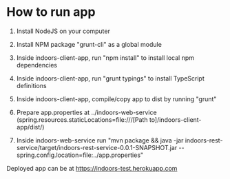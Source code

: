# How to run app #

1. Install NodeJS on your computer
2. Install NPM package "grunt-cli" as a global module
3. Inside indoors-client-app, run "npm install" to install local npm dependencies
4. Inside indoors-client-app, run "grunt typings" to install TypeScript definitions
5. Inside indoors-client-app, compile/copy app to dist by running "grunt"

6. Prepare app.properties at ../indoors-web-service (spring.resources.staticLocations=file:///[Path to]/indoors-client-app/dist/)
7. Inside indoors-web-service run "mvn package && java -jar indoors-rest-service/target/indoors-rest-service-0.0.1-SNAPSHOT.jar --spring.config.location=file:../app.properties"

Deployed app can be at https://indoors-test.herokuapp.com